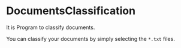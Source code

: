 # DocumentsClassification

It is Program to classify documents.


You can classify your documents by simply selecting the ```*.txt``` files.


